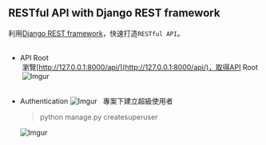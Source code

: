 ## RESTful API with Django REST framework

利用[Django REST framework](http://www.django-rest-framework.org/)，快速打造`RESTful API`。
<br>
<br>
* API Root
  <br>
  瀏覽[http://127.0.0.1:8000/api/](http://127.0.0.1:8000/api/)，取得API Root
  <br>
  ![Imgur](https://i.imgur.com/Yhku9my.png)
  <br>
  <br>
* Authentication
  ![Imgur](https://i.imgur.com/qJRXY6n.png)
  
  專案下建立超級使用者
  
  >python manage.py createsuperuser
  
  ![Imgur](https://i.imgur.com/UR2h1yG.png)
  <br>
  <br>

  
  
